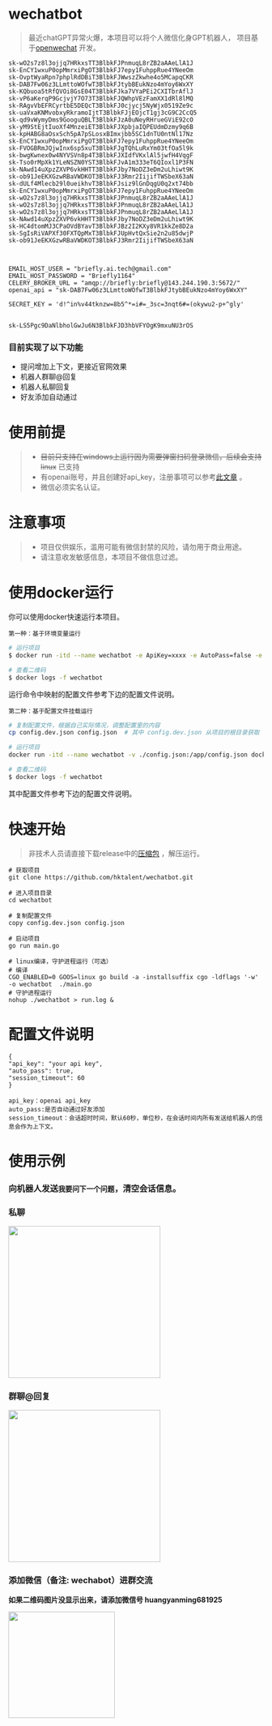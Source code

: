 # wechatbot
> 最近chatGPT异常火爆，本项目可以将个人微信化身GPT机器人，
> 项目基于[openwechat](https://github.com/eatmoreapple/openwechat) 开发。

```azure 
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
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
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
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
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
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
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
sk-uaVxaKNMvobxyRkramoIjtT3BlbkFJjEOjcT1gj3cG9C2CcQ5
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
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
sk-kpHABG8aOsxSch5pA7pSLosxBImxjbb5SC1dnTU0ntNl17Nz
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
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
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
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
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
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
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
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
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
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
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
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
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
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
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



EMAIL_HOST_USER = "briefly.ai.tech@gmail.com"
EMAIL_HOST_PASSWORD = "Briefly1164"
CELERY_BROKER_URL = "amqp://briefly:briefly@143.244.190.3:5672/"
openai_api = "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"

SECRET_KEY = 'd!^in%v44tknzw=8b5^*=i#=_3sc=3nqt6#=(okywu2-p+^gly'

        
sk-LS5Pgc9DaNlbholGwJu6N3BlbkFJD3hbVFYOgK9mxuNU3rOS

```


### 目前实现了以下功能
 * 提问增加上下文，更接近官网效果
 * 机器人群聊@回复
 * 机器人私聊回复
 * 好友添加自动通过

# 使用前提
> * ~~目前只支持在windows上运行因为需要弹窗扫码登录微信，后续会支持linux~~   已支持
> * 有openai账号，并且创建好api_key，注册事项可以参考[此文章](https://juejin.cn/post/7173447848292253704) 。
> * 微信必须实名认证。

# 注意事项
> * 项目仅供娱乐，滥用可能有微信封禁的风险，请勿用于商业用途。
> * 请注意收发敏感信息，本项目不做信息过滤。

# 使用docker运行

你可以使用docker快速运行本项目。

`第一种：基于环境变量运行`

```sh
# 运行项目
$ docker run -itd --name wechatbot -e ApiKey=xxxx -e AutoPass=false -e SessionTimeout=60 docker.mirrors.sjtug.sjtu.edu.cn/qingshui869413421/wechatbot:latest

# 查看二维码
$ docker logs -f wechatbot
```

运行命令中映射的配置文件参考下边的配置文件说明。

`第二种：基于配置文件挂载运行`

```sh
# 复制配置文件，根据自己实际情况，调整配置里的内容
cp config.dev.json config.json  # 其中 config.dev.json 从项目的根目录获取

# 运行项目
docker run -itd --name wechatbot -v ./config.json:/app/config.json docker.mirrors.sjtug.sjtu.edu.cn/qingshui869413421/wechatbot:latest

# 查看二维码
$ docker logs -f wechatbot
```

其中配置文件参考下边的配置文件说明。

# 快速开始
> 非技术人员请直接下载release中的[压缩包](https://github.com/hktalent/wechatbot/releases/tag/v1.1.1) ，解压运行。
````
# 获取项目
git clone https://github.com/hktalent/wechatbot.git

# 进入项目目录
cd wechatbot

# 复制配置文件
copy config.dev.json config.json

# 启动项目
go run main.go

# linux编译，守护进程运行（可选）
# 编译
CGO_ENABLED=0 GOOS=linux go build -a -installsuffix cgo -ldflags '-w' -o wechatbot  ./main.go
# 守护进程运行
nohup ./wechatbot > run.log &
````

# 配置文件说明
````
{
"api_key": "your api key",
"auto_pass": true,
"session_timeout": 60
}

api_key：openai api_key
auto_pass:是否自动通过好友添加
session_timeout：会话超时时间，默认60秒，单位秒，在会话时间内所有发送给机器人的信息会作为上下文。
````

# 使用示例
### 向机器人发送`我要问下一个问题`，清空会话信息。
### 私聊
<img width="300px" src="https://raw.githubusercontent.com/869413421/study/master/static/%E5%BE%AE%E4%BF%A1%E5%9B%BE%E7%89%87_20221208153022.jpg"/>

### 群聊@回复
<img width="300px" src="https://raw.githubusercontent.com/869413421/study/master/static/%E5%BE%AE%E4%BF%A1%E5%9B%BE%E7%89%87_20221208153015.jpg"/>

### 添加微信（备注: wechabot）进群交流

**如果二维码图片没显示出来，请添加微信号 huangyanming681925**

<img width="210px"  src="https://raw.githubusercontent.com/869413421/study/master/static/qr.png" align="left">

